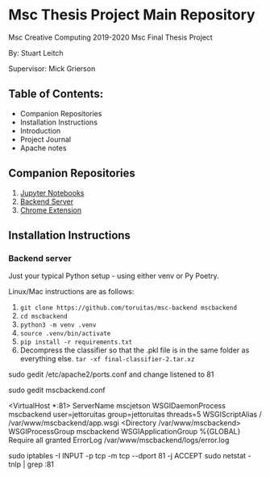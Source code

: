 # Msc Thesis Project Main Repository

Msc Creative Computing 2019-2020 Msc Final Thesis Project

By: Stuart Leitch

Supervisor: Mick Grierson

## Table of Contents:
* Companion Repositories
* Installation Instructions
* Introduction
* Project Journal
* Apache notes


## Companion Repositories
1. [Jupyter Notebooks](https://github.com/Toruitas/msc-notebooks)
2. [Backend Server](https://github.com/Toruitas/msc-backend)
3. [Chrome Extension](https://github.com/Toruitas/msc-extension)

## Installation Instructions
### Backend server

Just your typical Python setup - using either venv or Py Poetry. 

Linux/Mac instructions are as follows:
1. `git clone https://github.com/toruitas/msc-backend mscbackend`
2. `cd mscbackend`
3. `python3 -m venv .venv`
4. `source .venv/bin/activate`
5. `pip install -r requirements.txt`
6. Decompress the classifier so that the .pkl file is in the same folder as everything else. `tar -xf final-classifier-2.tar.xz`

sudo gedit /etc/apache2/ports.conf
 and change listened to 81

sudo gedit mscbackend.conf


<VirtualHost *:81>
        ServerName mscjetson
	WSGIDaemonProcess mscbackend user=jettoruitas group=jettoruitas threads=5
	WSGIScriptAlias / /var/www/mscbackend/app.wsgi
	<Directory /var/www/mscbackend>
		WSGIProcessGroup mscbackend
		WSGIApplicationGroup %{GLOBAL}
		Require all granted
	</Directory>
	ErrorLog /var/www/mscbackend/logs/error.log
</VirtualHost>

sudo iptables -I INPUT -p tcp -m tcp --dport 81 -j ACCEPT
sudo netstat -tnlp | grep :81

